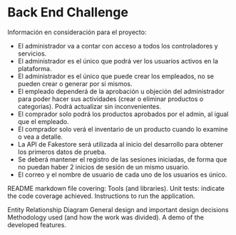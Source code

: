 # Back End Challenge
Información en consideración para el proyecto:
- El administrador va a contar con acceso a todos los controladores y servicios.
- El administrador es el único que podrá ver los usuarios activos en la plataforma.
- El administrador es el único que puede crear los empleados, no se pueden crear o generar por sí mismos.
- El empleado dependerá de la aprobación u objeción del administrador para poder hacer sus actividades (crear o eliminar productos o categorias). Podrá actualizar sin inconvenientes.
- El comprador solo podrá los productos aprobados por el admin, al igual que el empleado.
- El comprador solo verá el inventario de un producto cuando lo examine o vea a detalle.
- La API de Fakestore será utilizada al inicio del desarrollo para obtener los primeros datos de prueba.
- Se deberá mantener el registro de las sesiones iniciadas, de forma que no puedan haber 2 inicios de sesión de un mismo usuario.
- El correo y el nombre de usuario de cada uno de los usuarios es único.

README markdown file covering:
Tools (and libraries).
Unit tests: indicate the code coverage achieved.
Instructions to run the application.

Entity Relationship Diagram
General design and important design decisions
Methodology used (and how the work was divided).
A demo of the developed features.
